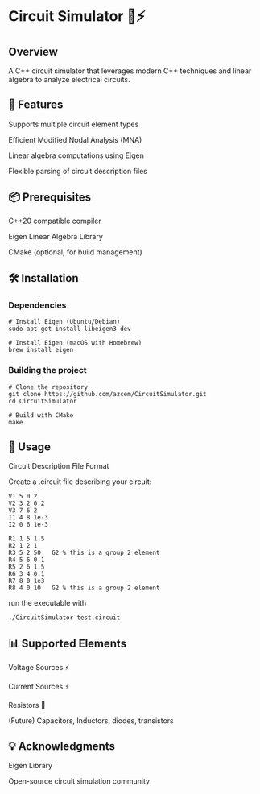 # Circuit Simulator 🔌⚡

## Overview

A C++ circuit simulator that leverages modern C++ techniques and linear algebra to analyze electrical circuits.

## 🚀 Features

Supports multiple circuit element types

Efficient Modified Nodal Analysis (MNA)

Linear algebra computations using Eigen

Flexible parsing of circuit description files

## 📦 Prerequisites

C++20 compatible compiler

Eigen Linear Algebra Library

CMake (optional, for build management)

## 🛠 Installation

### Dependencies
```code
# Install Eigen (Ubuntu/Debian)
sudo apt-get install libeigen3-dev

# Install Eigen (macOS with Homebrew)
brew install eigen
```
### Building the project
```code
# Clone the repository
git clone https://github.com/azcem/CircuitSimulator.git
cd CircuitSimulator

# Build with CMake
make
```

## 📝 Usage
Circuit Description File Format

Create a .circuit file describing your circuit:
```code
V1 5 0 2
V2 3 2 0.2
V3 7 6 2
I1 4 8 1e-3
I2 0 6 1e-3

R1 1 5 1.5
R2 1 2 1
R3 5 2 50	G2 % this is a group 2 element
R4 5 6 0.1
R5 2 6 1.5
R6 3 4 0.1
R7 8 0 1e3
R8 4 0 10	G2 % this is a group 2 element

```

run the executable with
```code
./CircuitSimulator test.circuit
```

## 📊 Supported Elements

Voltage Sources ⚡

Current Sources ⚡

Resistors 🔌

(Future) Capacitors, Inductors, diodes, transistors

## 💡 Acknowledgments

Eigen Library

Open-source circuit simulation community
